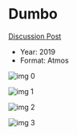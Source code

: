 # Dumbo

[Discussion Post](https://www.avsforum.com/threads/bass-eq-for-filtered-movies.2995212/post-58189398)

* Year: 2019
* Format: Atmos

![img 0](https://i.imgur.com/hjs3eZ9.jpg)

![img 1](https://i.imgur.com/OcCgJqN.png)

![img 2](https://i.imgur.com/NZFdMIR.jpg)

![img 3](https://i.imgur.com/M2YzmEv.png)

